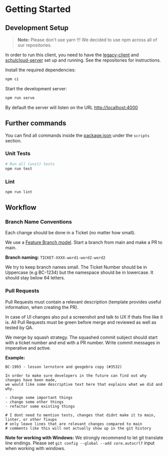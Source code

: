 # Getting Started

## Development Setup

> **Note:**
> Please don't use yarn !!! We decided to use npm across all of our repositories.

In order to run this client, you need to have the [legacy-client](https://github.com/hpi-schul-cloud/schulcloud-client) and [schulcloud-server](https://github.com/hpi-schul-cloud/schulcloud-server) set up and running. See the repositories for instructions.

Install the required dependencies:
```sh
npm ci
```

Start the development server:
```sh
npm run serve
```

By default the server will listen on the URL [http://localhost:4000](http://localhost:4000)

## Further commands

You can find all commands inside the [package.json](https://github.com/hpi-schul-cloud/nuxt-client/blob/main/package.json) under the `scripts` section.

### Unit Tests

```bash
# Run all (unit) tests
npm run test
```

### Lint

```bash
npm run lint
```

## Workflow

### Branch Name Conventions
Each change should be done in a Ticket (no matter how small).

We use a [Feature Branch model](https://www.atlassian.com/git/tutorials/comparing-workflows/feature-branch-workflow). Start a branch from main and make a PR to main.

**Branch naming:** `TICKET-XXXX-word1-word2-word2`

We try to keep branch names small. The Ticket Number should be in Uppercase (e.g BC-1234) but the namespace should be in lowercase. It should stay below 64 letters.

### Pull Requests
Pull Requests must contain a relevant description (template provides useful information, when creating the PR).

In case of UI changes also put a screenshot and talk to UX if thats fine like it is.
All Pull Requests must be green before merge and reviewed as well as tested by QA.

We merge by squash strategy. The squashed commit subject should start with a ticket number and end with a PR number. Write commit messages in imperative and active.

**Example:**

```
BC-1993 - lesson lernstore and geogebra copy (#3532)

In order to make sure developers in the future can find out why changes have been made,
we would like some descriptive text here that explains what we did and why.

- change some important things
- change some other things
- refactor some existing things

# I dont need to mention tests, changes that didnt make it to main, linter, or other fixups
# only leave lines that are relevant changes compared to main
# comments like this will not actually show up in the git history
```

**Note for working with Windows:** We strongly recommend to let git translate line endings. Please set `git config --global --add core.autocrlf` input when working with windows.
